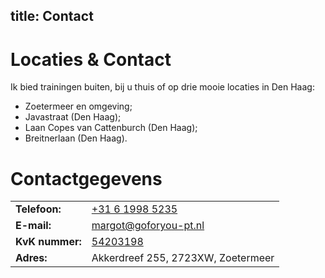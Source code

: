 title: Contact
----
# Locaties &amp; Contact

Ik bied trainingen buiten, bij u thuis of op drie mooie locaties in Den Haag:

* Zoetermeer en omgeving;
* Javastraat (Den Haag);
* Laan Copes van Cattenburch (Den Haag);
* Breitnerlaan (Den Haag).

# Contactgegevens

|                 |                                                                      |
| --------------- | ---------------------------------------------------------------------|
| **Telefoon:**   | [+31 6 1998 5235](tel:+31619985235)                                  |
| **E-mail:**     | [margot@goforyou-pt.nl](mailto:margot@goforyou-pt.nl)                |
| **KvK nummer:** | [54203198](http://www.kvk.nl/orderstraat/bedrijf-kiezen/?q=54203198) |
| **Adres:**      | Akkerdreef 255, 2723XW, Zoetermeer                                   |
